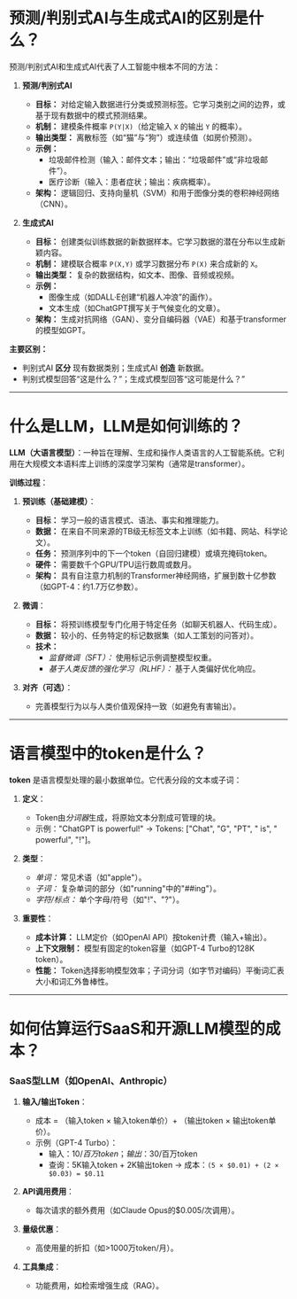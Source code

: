 # 预测/判别式AI与生成式AI的区别是什么？

预测/判别式AI和生成式AI代表了人工智能中根本不同的方法：

1.  **预测/判别式AI**  
    -   **目标：** 对给定输入数据进行分类或预测标签。它学习类别之间的边界，或基于现有数据中的模式预测结果。  
    -   **机制：** 建模条件概率 `P(Y|X)`（给定输入 `X` 的输出 `Y` 的概率）。  
    -   **输出类型：** 离散标签（如“猫”与“狗”）或连续值（如房价预测）。  
    -   **示例：**  
        -   垃圾邮件检测（输入：邮件文本；输出：“垃圾邮件”或“非垃圾邮件”）。  
        -   医疗诊断（输入：患者症状；输出：疾病概率）。  
    -   **架构：** 逻辑回归、支持向量机（SVM）和用于图像分类的卷积神经网络（CNN）。

2.  **生成式AI**  
    -   **目标：** 创建类似训练数据的新数据样本。它学习数据的潜在分布以生成新颖内容。
    -   **机制：** 建模联合概率 `P(X,Y)` 或学习数据分布 `P(X)` 来合成新的 `X`。
    -   **输出类型：** 复杂的数据结构，如文本、图像、音频或视频。  
    -   **示例：**  
        -   图像生成（如DALL·E创建“机器人冲浪”的画作）。  
        -   文本生成（如ChatGPT撰写关于气候变化的文章）。  
    -   **架构：** 生成对抗网络（GAN）、变分自编码器（VAE）和基于transformer的模型如GPT。

**主要区别：**  
- 判别式AI **区分** 现有数据类别；生成式AI **创造** 新数据。  
- 判别式模型回答“这是什么？”；生成式模型回答“这可能是什么？”

---

# 什么是LLM，LLM是如何训练的？

**LLM（大语言模型）**：一种旨在理解、生成和操作人类语言的人工智能系统。它利用在大规模文本语料库上训练的深度学习架构（通常是transformer）。

**训练过程**：

1.  **预训练（基础建模）**：
    -   **目标：** 学习一般的语言模式、语法、事实和推理能力。
    -   **数据：** 在来自不同来源的TB级无标签文本上训练（如书籍、网站、科学论文）。
    -   **任务：** 预测序列中的下一个token（自回归建模）或填充掩码token。
    -   **硬件：** 需要数千个GPU/TPU运行数周或数月。
    -   **架构：** 具有自注意力机制的Transformer神经网络，扩展到数十亿参数（如GPT-4：约1.7万亿参数）。

2.  **微调**：
    -   **目标：** 将预训练模型专门化用于特定任务（如聊天机器人、代码生成）。
    -   **数据：** 较小的、任务特定的标记数据集（如人工策划的问答对）。
    -   **技术：**  
        -   *监督微调（SFT）：* 使用标记示例调整模型权重。  
        -   *基于人类反馈的强化学习（RLHF）：* 基于人类偏好优化响应。

3.  **对齐（可选）**：
    -   完善模型行为以与人类价值观保持一致（如避免有害输出）。

---

# 语言模型中的token是什么？

**token** 是语言模型处理的最小数据单位。它代表分段的文本或子词：

1.  **定义**：
    -   Token由*分词器*生成，将原始文本分割成可管理的块。
    -   示例："ChatGPT is powerful!" → Tokens: ["Chat", "G", "PT", " is", " powerful", "!"]。

2.  **类型**：
    -   *单词：* 常见术语（如"apple"）。
    -   *子词：* 复杂单词的部分（如"running"中的"##ing"）。
    -   *字符/标点：* 单个字母/符号（如"!"、"?"）。

3.  **重要性**：
    -   **成本计算：** LLM定价（如OpenAI API）按token计费（输入+输出）。
    -   **上下文限制：** 模型有固定的token容量（如GPT-4 Turbo的128K token）。
    -   **性能：** Token选择影响模型效率；子词分词（如字节对编码）平衡词汇表大小和词汇外鲁棒性。

---

# 如何估算运行SaaS和开源LLM模型的成本？

### **SaaS型LLM（如OpenAI、Anthropic）**  
1.  **输入/输出Token**：
    -   成本 = （输入token × 输入token单价）+ （输出token × 输出token单价）。
    -   示例（GPT-4 Turbo）：  
        - 输入：$10/百万token；输出：$30/百万token  
        - 查询：5K输入token + 2K输出token → 成本：`(5 × $0.01) + (2 × $0.03) = $0.11`

2.  **API调用费用**：
    -   每次请求的额外费用（如Claude Opus的$0.005/次调用）。

3.  **量级优惠**：
    -   高使用量的折扣（如>1000万token/月）。

4.  **工具集成**：
    -   功能费用，如检索增强生成（RAG）。